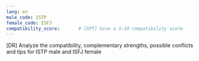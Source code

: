 ```yaml
---
lang: en
male_code: ISTP
female_code: ISFJ
compatibility_score:       # [GPT] Give a 1–10 compatibility score
---
```


[DR] Analyze the compatibility, complementary strengths, possible conflicts and tips for ISTP male and ISFJ female

